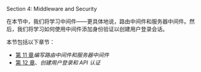 Section 4: Middleware and Security

在本节中，我们将学习中间件——更具体地说，路由中间件和服务器中间件。然后，我们将学习如何使用中间件添加身份验证以创建用户登录会话。

本节包括以下章节：

*   [第 11 章](11.html)*编写路由中间件和服务器中间件*
*   [第 12 章](12.html)、*创建用户登录和 API 认证*